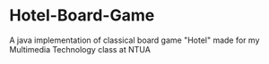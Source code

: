 # Hotel-Board-Game
A java implementation of classical board game "Hotel" made for my Multimedia Technology class at NTUA
